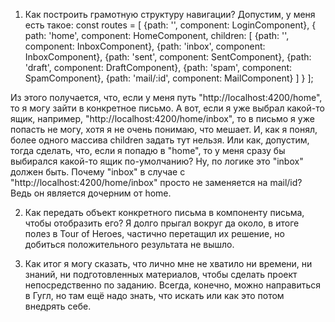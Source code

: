 1. Как построить грамотную структуру навигации? Допустим, у меня есть такое:
const routes = [
  {path: '', component: LoginComponent},
  {
    path: 'home', component: HomeComponent,
    children: [
      {path: '', component: InboxComponent},
      {path: 'inbox', component: InboxComponent},
      {path: 'sent', component: SentComponent},
      {path: 'draft', component: DraftComponent},
      {path: 'spam', component: SpamComponent},
      {path: 'mail/:id', component: MailComponent}
    ]
  }
];

Из этого получается, что, если у меня путь "http://localhost:4200/home", то я могу зайти в конкретное письмо. А вот, если я уже выбрал какой-то ящик, например, "http://localhost:4200/home/inbox", то в письмо я уже попасть не могу, хотя я не очень понимаю, что мешает. И, как я понял, более одного массива children задать тут нельзя. Или как, допустим, тогда сделать, что, если я попадю в "home", то у меня сразу бы выбирался какой-то ящик по-умолчанию? Ну, по логике это "inbox" должен быть. Почему "inbox" в случае с "http://localhost:4200/home/inbox" просто не заменяется на mail/id? Ведь он является дочерним от home.

2. Как передать объект конкретного письма в компоненту письма, чтобы отобразить его? Я долго прыгал вокруг да около, в итоге полез в Tour of Heroes, частично перетащил их решение, но добиться положительного результата не вышло.

3. Как итог я могу сказать, что лично мне не хватило ни времени, ни знаний, ни подготовленных материалов, чтобы сделать проект непосредственно по заданию. Всегда, конечно, можно направиться в Гугл, но там ещё надо знать, что искать или как это потом внедрять себе.